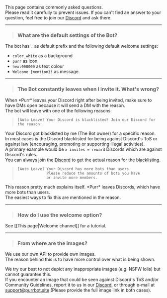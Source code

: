 [Discord]: https://purrbot.site/discord
[nekos.life]: https://nekos.life

This page contains commonly asked questions.  
Please read it carefully to prevent issues. If you can't find an answer to your question, feel free to join our [Discord] and ask there.

----
> ### What are the default settings of the Bot?

The bot has `.` as default prefix and the following default welcome settings:
* `color_white` as a background
* `purr` as icon
* `hex:000000` as text colour
* `Welcome {mention}!` as message.

----
> ### The Bot constantly leaves when I invite it. What's wrong?

When \*Purr* leaves your Discord right after being invited, make sure to have DMs open because it will send a DM with the reason.  
The bot will leave with one of the following reasons:

> ```
> [Auto Leave] Your Discord is blacklisted! Join our Discord for the reason.
> ```

Your Discord got blacklisted by me (The Bot owner) for a specific reason.  
In most cases is the Discord blacklisted for being against Discord's ToS or against law (encouraging, promoting or supporting illegal activities).  
A primary example would be `x invites = reward` Discords which are against Discord's rules.  
You can always join the [Discord] to get the actual reason for the blacklisting.

> ```
> [Auto Leave] Your Discord has more bots than users.
>              Please reduce the amounts of bots you have
>              or invite more members.
> ```

This reason pretty much explains itself. \*Purr* leaves Discords, which have more bots than users.  
The easiest ways to fix this are mentioned in the reason.

----
> ### How do I use the welcome option?

See [[This page|Welcome channel]] for a tutorial.

----
> ### From where are the images?

We use our own API to provide own images.  
The reason behind this is to have more control over what is being shown.

We try our best to not depict any inappropriate images (e.g. NSFW lolis) but cannot guarantee this.  
If you encounter an image that could be seen against Discord's ToS and/or Community Guidelines, report it to us in our [Discord], or through e-mail at support@purrbot.site (Please provide the full image link in both cases).
